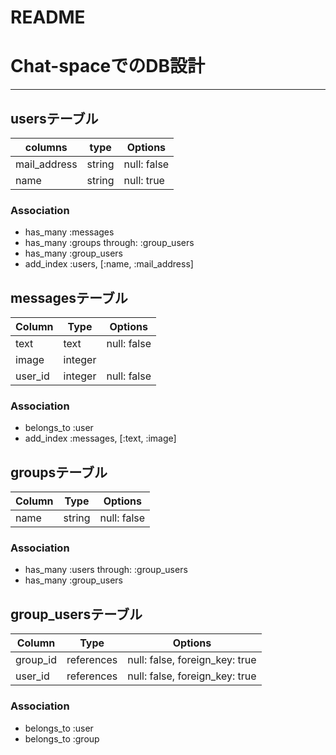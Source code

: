 # README
# Chat-spaceでのDB設計
---
##  usersテーブル
| columns  | type  |  Options |
|---|---|---|
|  mail_address | string  |  null: false |
| name |string| null: true |
### Association
- has_many :messages
- has_many :groups through: :group_users
- has_many :group_users
- add_index :users, [:name, :mail_address]
## messagesテーブル
|Column|Type|Options|
|------|----|-------|
|text| text |null: false |
| image| integer| | 
| user_id| integer | null: false|

### Association
- belongs_to :user
- add_index :messages, [:text, :image]
## groupsテーブル

|Column|Type|Options|
|------|----|-------|
|name | string |null: false |

### Association
- has_many :users through: :group_users
- has_many :group_users
## group_usersテーブル

|Column|Type|Options|
|------|----|-------|
|group_id | references  | null: false, foreign_key: true |
|user_id| references  | null: false, foreign_key: true |
### Association
- belongs_to :user
- belongs_to :group